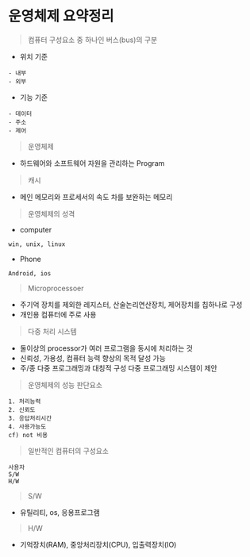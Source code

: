 # 운영체제 요약정리

> 컴퓨터 구성요소 중 하나인 버스(bus)의 구분<br>
- 위치 기준
```
- 내부
- 외부
```
- 기능 기준
```
- 데이터
- 주소
- 제어
```
> 운영체제<br>
- 하드웨어와 소프트웨어 자원을 관리하는 Program
> 캐시<br>
- 메인 메모리와 프로세서의 속도 차를 보완하는 메모리
> 운영체제의 성격<br>
- computer
```
win, unix, linux
```
- Phone
```
Android, ios
```
> Microprocessoer<br>
- 주기억 장치를 제외한 레지스터, 산술논리연산장치, 제어장치를 칩하나로 구성
- 개인용 컴퓨터에 주로 사용
> 다중 처리 시스템<br>
- 둘이상의 processor가 여러 프로그램을 동시에 처리하는 것
- 신뢰성, 가용성, 컴퓨터 능력 향상의 목적 달성 가능
- 주/종 다중 프로그래밍과 대칭적 구성 다중 프로그래밍 시스템이 제안
> 운영체제의 성능 판단요소
```
1. 처리능력
2. 신뢰도
3. 응답처리시간
4. 사용가능도
cf) not 비용
```
> 일반적인 컴퓨터의 구성요소<br>
```
사용자
S/W
H/W
```
> S/W<br>
- 유틸리티, os, 응용프로그램
> H/W<br>
- 기억장치(RAM), 중앙처리장치(CPU), 입출력장치(IO)







